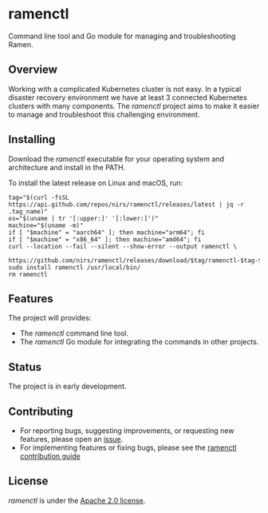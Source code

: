 <!--
SPDX-FileCopyrightText: The RamenDR authors
SPDX-License-Identifier: Apache-2.0
-->

# ramenctl

Command line tool and Go module for managing and troubleshooting Ramen.

## Overview

Working with a complicated Kubernetes cluster is not easy.  In a typical
disaster recovery environment we have at least 3 connected Kubernetes
clusters with many components. The *ramenctl* project aims to make it
easier to manage and troubleshoot this challenging environment.

## Installing

Download the *ramenctl* executable for your operating system and
architecture and install in the PATH.

To install the latest release on Linux and macOS, run:

```console
tag="$(curl -fsSL https://api.github.com/repos/nirs/ramenctl/releases/latest | jq -r .tag_name)"
os="$(uname | tr '[:upper:]' '[:lower:]')"
machine="$(uname -m)"
if [ "$machine" = "aarch64" ]; then machine="arm64"; fi
if [ "$machine" = "x86_64" ]; then machine="amd64"; fi
curl --location --fail --silent --show-error --output ramenctl \
    https://github.com/nirs/ramenctl/releases/download/$tag/ramenctl-$tag-$os-$machine
sudo install ramenctl /usr/local/bin/
rm ramenctl
```

## Features

The project will provides:

- The *ramenctl* command line tool.
- The *ramenctl* Go module for integrating the commands in other
  projects.

## Status

The project is in early development.

## Contributing

- For reporting bugs, suggesting improvements, or requesting new
  features, please open an
  [issue](https://github.com/RamenDR/ramenctl/issues).
- For implementing features or fixing bugs, please see the
  [ramenctl contribution guide](CONTRIBUTING.md)

## License

*ramenctl* is under the [Apache 2.0 license](LICENSE).
